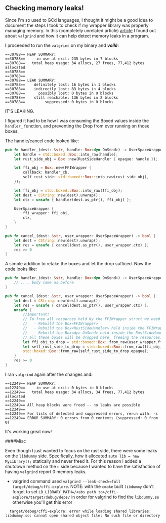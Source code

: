 ## Checking memory leaks!

Since I'm so used to GCd languages, I thought it might be a good idea to document the steps I took
to check if my wrapper library was properly managing memory. In this (completely unrelated article)
[article](https://fasterthanli.me/articles/so-you-want-to-live-reload-rust)
I found out about `valgrind` and how it can help detect memory leaks in a program.

I proceeded to run the `valgrind` on my binary and ***voilà***:

```shell
==30788== HEAP SUMMARY:
==30788==     in use at exit: 235 bytes in 7 blocks
==30788==   total heap usage: 34 allocs, 27 frees, 77,412 bytes allocated
==30788==
==30788==
==30788== LEAK SUMMARY:
==30788==    definitely lost: 16 bytes in 1 blocks
==30788==    indirectly lost: 83 bytes in 4 blocks
==30788==      possibly lost: 0 bytes in 0 blocks
==30788==    still reachable: 136 bytes in 2 blocks
==30788==         suppressed: 0 bytes in 0 blocks
```
IT'S LEAKING.

I figured it had to be how I was consuming the Boxed values inside the `handler_` function,
and preventing the Drop from ever running on those boxes.

The handle/cancel code looked like:
```rust
pub fn handler_(dest: &str, handle: Box<dyn OnSend>) -> UserSpaceWrapper {
    let handle = std::boxed::Box::into_raw(handle);
    let rust_side_obj = Box::new(RustSideHandler { opaque: handle });

    let ffi_obj = Box::new(FFIWrapper {
        callback: handler_cb,
        self_rust_side: std::boxed::Box::into_raw(rust_side_obj),
    });

    let ffi_obj = std::boxed::Box::into_raw(ffi_obj);
    let dest = CString::new(dest).unwrap();
    let ctx = unsafe { handler(dest.as_ptr(), ffi_obj) };

    UserSpaceWrapper {
        ffi_wrapper: ffi_obj,
        ctx,
    }
}

pub fn cancel_(dest: &str, user_wrapper: UserSpaceWrapper) -> bool {
    let dest = CString::new(dest).unwrap();
    let res = unsafe { cancel(dest.as_ptr(), user_wrapper.ctx) };
    res >= 0
}

```

A simple addition to retake the boxes and let the drop sufficed.
Now the code looks like:
```rust
pub fn handler_(dest: &str, handle: Box<dyn OnSend>) -> UserSpaceWrapper {
    // .... body same as before
}

pub fn cancel_(dest: &str, user_wrapper: UserSpaceWrapper) -> bool {
    let dest = CString::new(dest).unwrap();
    let res = unsafe { cancel(dest.as_ptr(), user_wrapper.ctx) };
    unsafe {
        //Important!
        // To free all resources held by the FFIWrapper struct we need to:
        //   - Rebuild the Box<FFIWrapper>
        //   - Rebuild the Box<RustSideHandler> held inside the FFIWrapper
        //   - Rebuild the Box<dyn OnSend> held inside the RustSideHandler
        // all these boxes will be dropped here, freeing the resources.
        let ffi_obj_to_drop = std::boxed::Box::from_raw(user_wrapper.ffi_wrapper);
        let self_rust_side_to_drop = std::boxed::Box::from_raw(ffi_obj_to_drop.self_rust_side);
        std::boxed::Box::from_raw(self_rust_side_to_drop.opaque);
    }
    res >= 0
}
```

I ran `valgrind` again after the changes and:
```shell
==12249== HEAP SUMMARY:
==12249==     in use at exit: 0 bytes in 0 blocks
==12249==   total heap usage: 34 allocs, 34 frees, 77,412 bytes allocated
==12249==
==12249== All heap blocks were freed -- no leaks are possible
==12249==
==12249== For lists of detected and suppressed errors, rerun with: -s
==12249== ERROR SUMMARY: 0 errors from 0 contexts (suppressed: 0 from 0)
```

It's working great now!

####Misc

Even though I just wanted to focus on the rust side, there were some leaks on the
`libdummy` side. Specifically, how it allocated `auto lib = new MyLibrary();`
statically and never freed it. For this reason I added a shutdown method on the `c`
side because I wanted to have the satisfaction of having `valgrind` report 0 memory leaks.

- valgrind command used `valgrind --leak-check=full target/debug/cffi-explore`.
  NOTE: with the `cmake` built `libdummy` don't forget to set
  `LD_LIBRARY_PATH=/<abs path to>/cffi-explore/target/debug/deps/` in order
  for valgrind to find the `libdummy.so` otherwise you'll get this error

```
  target/debug/cffi-explore: error while loading shared libraries: libdummy.so: cannot open shared object file: No such file or directory
 ```